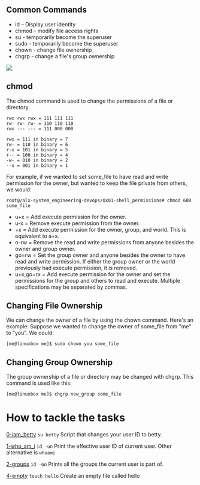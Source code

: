 ## Common Commands

* id – Display user identity<br>
* chmod - modify file access rights<br>
* su - temporarily become the superuser<br>
* sudo - temporarily become the superuser<br>
* chown - change file ownership<br>
* chgrp - change a file's group ownership<br>




![](http://linuxcommand.org/images/file_permissions.png)

## chmod
The chmod command is used to change the permissions of a file or directory.

```
rwx rwx rwx = 111 111 111
rw- rw- rw- = 110 110 110
rwx --- --- = 111 000 000

rwx = 111 in binary = 7
rw- = 110 in binary = 6
r-x = 101 in binary = 5
r-- = 100 in binary = 4
-w- = 010 in binary = 2
--x = 001 in binary = 1

```

For example, if we wanted to set some_file to have read and write permission for the owner, but wanted to keep the file private from others, we would:
```
root@/alx-system_engineering-devops/0x01-shell_permissions# chmod 600 some_file

```

* u+x = Add execute permission for the owner.
* u-x  = Remove execute permission from the owner.
* +x = Add execute permission for the owner, group, and world. This is equivalent to a+x.
* o-rw = Remove the read and write permissions from anyone besides the owner and group owner.
* go=rw = Set the group owner and anyone besides the owner to have read and write permission. If either the group owner or the world previously had execute permission, it is removed.
* u+x,go=rx  = Add execute permission for the owner and set the permissions for the group and others to read and execute. Multiple specifications may be separated by commas.


## Changing File Ownership
We can change the owner of a file by using the chown command. Here's an example: Suppose we wanted to change the owner of some_file from "me" to "you". We could:

```[me@linuxbox me]$ sudo chown you some_file```

## Changing Group Ownership
The group ownership of a file or directory may be changed with chgrp. This command is used like this:

```[me@linuxbox me]$ chgrp new_group some_file```

# How to tackle the tasks

[0-iam_betty](https://github.com/Darryl-Mbae/alx-system_engineering-devops/blob/265fdab20605aa30ac0029ca29bdfaef28a1d17f/0x01-shell_permissions/0-iam_betty) ```su betty```  Script that changes your user ID to betty.

[1-who_am_i](https://github.com/Darryl-Mbae/alx-system_engineering-devops/blob/6dcef42130dc4a52b263a17fff74dd9c75f94ee6/0x01-shell_permissions/1-who_am_i) ```id -un``` Print the effective user ID of current user. Other alternative is ```whoami```

[2-groups](https://github.com/Darryl-Mbae/alx-system_engineering-devops/blob/7ad6a162a5c5c4b100346876ff4ed0d4699cd2e6/0x01-shell_permissions/2-groups) ```id -Gn``` Prints all the groups the current user is part of.

[4-empty](https://github.com/Darryl-Mbae/alx-system_engineering-devops/blob/69543d4d947a4b11c75e0c2209ce5bbacb69de5c/0x01-shell_permissions/4-empty) ```touch hello``` Create an empty file called hello
